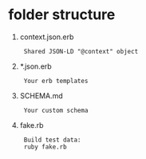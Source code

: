 # folder structure
1. context.json.erb 

		Shared JSON-LD "@context" object

2. *.json.erb

		Your erb templates

3. SCHEMA.md

		Your custom schema

4. fake.rb

		Build test data:
		ruby fake.rb

